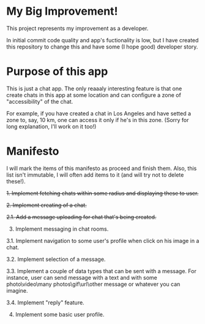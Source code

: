 # My Big Improvement!
This project represents my improvement as a developer.

In initial commit code quality and app's fuctionality is low, but I have created this repository to change this and have some (I hope good) developer story. 

# Purpose of this app
This is just a chat app. The only reaaaly interesting feature is that one create chats in this app at some location and can configure a zone of "accessibility" of the chat.

For example, if you have created a chat in Los Angeles and have setted a zone to, say, 10 km, one can access it only if he's in this zone. (Sorry for long explanation, I'll work on it too!)

# Manifesto
I will mark the items of this manifesto as proceed and finish them. Also, this list isn't immutable, I will often add items to it (and will try not to delete these!).

~~1. Implement fetching chats within some radius and displaying these to user.~~

~~2. Implement creating of a chat.~~

~~2.1. Add a message uploading for chat that's being created.~~

3. Implement messaging in chat rooms.

3.1. Implement navigation to some user's profile when click on his image in a chat.

3.2. Implement selection of a message.

3.3. Implement a couple of data types that can be sent with a message. For instance, user can send message with a text and with some photo\video\many photos\gif\url\other message or whatever you can imagine.

3.4. Implement "reply" feature.

4. Implement some basic user profile.
